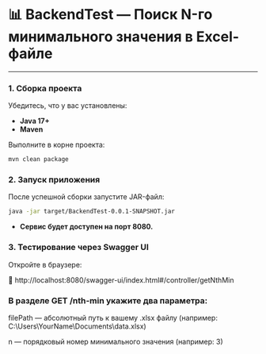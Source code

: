# 📊 BackendTest — Поиск N-го минимального значения в Excel-файле

---

### 1. Сборка проекта

Убедитесь, что у вас установлены:
- **Java 17+**
- **Maven**

Выполните в корне проекта:

```bash
mvn clean package
```

### 2. Запуск приложения
После успешной сборки запустите JAR-файл:


```bash
java -jar target/BackendTest-0.0.1-SNAPSHOT.jar
```
- **Сервис будет доступен на порт 8080.**

### 3. Тестирование через Swagger UI
Откройте в браузере:

🔗 http://localhost:8080/swagger-ui/index.html#/controller/getNthMin

### В разделе GET /nth-min укажите два параметра:

filePath — абсолютный путь к вашему .xlsx файлу (например: C:\Users\YourName\Documents\data.xlsx) 

n — порядковый номер минимального значения (например: 3)
